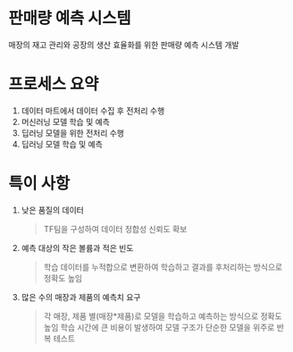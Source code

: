 # 판매량 예측 시스템
매장의 재고 관리와 공장의 생산 효율화를 위한 판매량 예측 시스템 개발

# 프로세스 요약
1. 데이터 마트에서 데이터 수집 후 전처리 수행
2. 머신러닝 모델 학습 및 예측
3. 딥러닝 모델을 위한 전처리 수행
4. 딥러닝 모델 학습 및 예측

# 특이 사항
1. 낮은 품질의 데이터
   > TF팀을 구성하여 데이터 정합성 신뢰도 확보
2. 예측 대상의 작은 볼륨과 적은 빈도
   > 학습 데이터를 누적합으로 변환하여 학습하고 결과를 후처리하는 방식으로 정확도 높임
3. 많은 수의 매장과 제품의 예측치 요구
   > 각 매장, 제품 별(매장*제품)로 모델을 학습하고 예측하는 방식으로 정확도 높임
   > 학습 시간에 큰 비용이 발생하여 모델 구조가 단순한 모델을 위주로 반복 테스트
